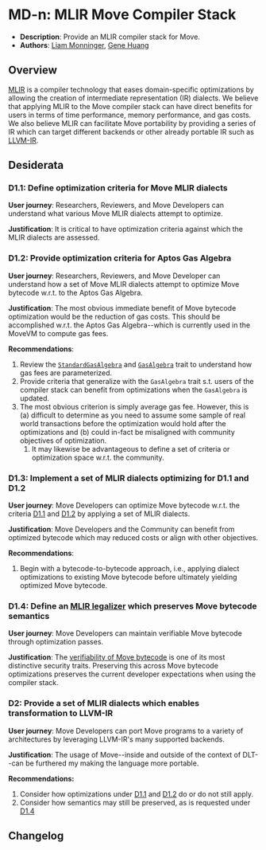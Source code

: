 # MD-n: MLIR Move Compiler Stack
- **Description**: Provide an MLIR compiler stack for Move.
- **Authors**: [Liam Monninger](mailto:liam@movementlabs.xyz), [Gene Huang](mailto:clhuang@pllab.cs.nthu.edu.tw)

## Overview

[MLIR](https://mlir.llvm.org/) is a compiler technology that eases  domain-specific optimizations by allowing the creation of intermediate representation (IR) dialects. We believe that applying MLIR to the Move compiler stack can have direct benefits for users in terms of time performance, memory performance, and gas costs. We also believe MLIR can facilitate Move portability by providing a series of IR which can target different backends or other already portable IR such as [LLVM-IR](https://llvm.org/docs/LangRef.html). 

## Desiderata

### D1.1: Define optimization criteria for Move MLIR dialects

**User journey**: Researchers, Reviewers, and Move Developers can understand what various Move MLIR dialects attempt to optimize. 

**Justification**: It is critical to have optimization criteria against which the MLIR dialects are assessed. 

### D1.2: Provide optimization criteria for Aptos Gas Algebra

**User journey**: Researchers, Reviewers, and Move Developer can understand how a set of Move MLIR dialects attempt to optimize Move bytecode w.r.t. to the Aptos Gas Algebra. 

**Justification**: The most obvious immediate benefit of Move bytecode optimization would be the reduction of gas costs. This should be accomplished w.r.t. the Aptos Gas Algebra--which is currently used in the MoveVM to compute gas fees. 

**Recommendations**:
1. Review the [`StandardGasAlgebra`](https://github.com/movementlabsxyz/aptos-core/blob/1d1cdbbd7fabb80dcb95ba5e23213faa072fab67/aptos-move/aptos-gas-meter/src/algebra.rs#L21) and [`GasAlgebra`](https://github.com/movementlabsxyz/aptos-core/blob/1d1cdbbd7fabb80dcb95ba5e23213faa072fab67/aptos-move/aptos-gas-meter/src/traits.rs#L24) trait to understand how gas fees are parameterized.
2. Provide criteria that generalize with the `GasAlgebra` trait s.t. users of the compiler stack can benefit from optimizations when the `GasAlgebra` is updated. 
3. The most obvious criterion is simply average gas fee. However, this is (a) difficult to determine as you need to assume some sample of real world transactions before the optimization would hold after the optimizations and (b) could in-fact be misaligned with community objectives of optimization. 
    1. It may likewise be advantageous to define a set of criteria or optimization space w.r.t. the community. 


### D1.3: Implement a set of MLIR dialects optimizing for D1.1 and D1.2

**User journey**: Move Developers can optimize Move bytecode w.r.t. the criteria [D1.1](#d11-define-optimization-criteria-for-move-mlir-dialects) and [D1.2](#d12-provide-optimization-criteria-for-aptos-gas-algebra) by applying a set of MLIR dialects.

**Justification**: Move Developers and the Community can benefit from optimized bytecode which may reduced costs or align with other objectives. 

**Recommendations**:
1. Begin with a bytecode-to-bytecode approach, i.e., applying dialect optimizations to existing Move bytecode before ultimately yielding optimized Move bytecode.

### D1.4: Define an [MLIR legalizer](https://mlir.llvm.org/getting_started/Glossary/#legalization) which preserves Move bytecode semantics

**User journey**: Move Developers can maintain verifiable Move bytecode through optimization passes. 

**Justification**: The [verifiability of Move bytecode](https://diem-developers-components.netlify.app/papers/diem-move-a-language-with-programmable-resources/2020-05-26.pdf) is one of its most distinctive security traits. Preserving this across Move bytecode optimizations preserves the current developer expectations when using the compiler stack. 

### D2: Provide a set of MLIR dialects which enables transformation to LLVM-IR

**User journey**: Move Developers can port Move programs to a variety of architectures by leveraging LLVM-IR's many supported backends. 

**Justification**: The usage of Move--inside and outside of the context of DLT--can be furthered my making the language more portable.

**Recommendations:**
1. Consider how optimizations under [D1.1](#d11-define-optimization-criteria-for-move-mlir-dialects) and [D1.2](#d12-provide-optimization-criteria-for-aptos-gas-algebra) do or do not still apply. 
2. Consider how semantics may still be preserved, as is requested under [D1.4](#d14-define-an-mlir-legalizer-which-preserves-move-bytecode-semantics)

## Changelog
